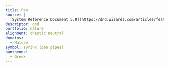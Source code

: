 ```yaml
---
title: Pan
source: |
  [System Reference Document 5.0](https://dnd.wizards.com/articles/features/systems-reference-document-srd)
descriptor: god
portfolio: nature
alignment: chaotic neutral
domains:
  - Nature
symbol: syrinx (pan pipes)
pantheons:
  - Greek
---
```

